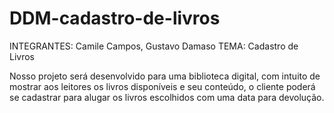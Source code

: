 # DDM-cadastro-de-livros

INTEGRANTES: Camile Campos, Gustavo Damaso
TEMA: Cadastro de Livros

Nosso projeto será desenvolvido para uma biblioteca digital, com intuito de mostrar aos leitores os livros disponíveis e seu conteúdo, o cliente poderá se cadastrar para alugar os livros escolhidos com uma data para devolução.

